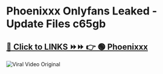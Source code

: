 
 # Phoenixxx Onlyfans Leaked - Update Files c65gb

## <h2><a href="https://clipsfans.com/Phoenixxx&ref=git">🔗 Click to LINKS ⏩⏩ 👉 🟢 Phoenixxx </a></h2>

<a href="https://clipsfans.com/Phoenixxx&ref=git" rel="nofollow" data-target="animated-image.originalLink"><img src="https://i.ibb.co.com/xMMVF88/686577567.gif" alt="Viral Video Original" style="max-width: 100%; display: inline-block;" data-target="animated-image.originalImage"></a>

